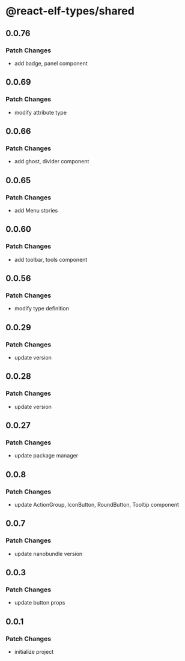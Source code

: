 # @react-elf-types/shared

## 0.0.76

### Patch Changes

- add badge, panel component

## 0.0.69

### Patch Changes

- modify attribute type

## 0.0.66

### Patch Changes

- add ghost, divider component

## 0.0.65

### Patch Changes

- add Menu stories

## 0.0.60

### Patch Changes

- add toolbar, tools component

## 0.0.56

### Patch Changes

- modify type definition

## 0.0.29

### Patch Changes

- update version

## 0.0.28

### Patch Changes

- update version

## 0.0.27

### Patch Changes

- update package manager

## 0.0.8

### Patch Changes

- update ActionGroup, IconButton, RoundButton, Tooltip component

## 0.0.7

### Patch Changes

- update nanobundle version

## 0.0.3

### Patch Changes

- update button props

## 0.0.1

### Patch Changes

- initialize project
